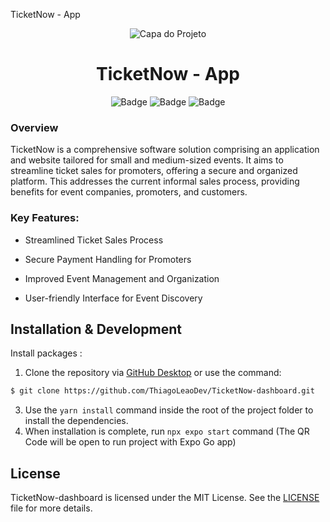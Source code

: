 TicketNow - App
<div align="center">
    <img src="https://files-org.s3.sa-east-1.amazonaws.com/app_home.png" alt="Capa do Projeto">
</div>
<h1 align="center">TicketNow - App</h1>
<div  align="center">
  
![Badge](https://img.shields.io/badge/ReactNative-20232A?style=for-the-badge&logo=react&logoColor=61DAFB)
![Badge](https://img.shields.io/badge/TypeScript-007ACC?style=for-the-badge&logo=typescript&logoColor=white)
![Badge](https://img.shields.io/badge/styled--components-DB7093?style=for-the-badge&logo=styled-components&logoColor=white)

</div>
<p align="center">
  
### Overview

TicketNow is a comprehensive software solution comprising an application and website tailored for small and medium-sized events. It aims to streamline ticket sales for promoters, offering a secure and organized platform. This addresses the current informal sales process, providing benefits for event companies, promoters, and customers.

### Key Features:

- Streamlined Ticket Sales Process
  
- Secure Payment Handling for Promoters
  
- Improved Event Management and Organization
  
- User-friendly Interface for Event Discovery

</p>

<h2>Installation & Development</h2>

Install packages :
1. Clone the repository via [GitHub Desktop](https://desktop.github.com/) or use the command:
```bash
$ git clone https://github.com/ThiagoLeaoDev/TicketNow-dashboard.git
```
3. Use the `yarn install` command inside the root of the project folder to install the dependencies.
4. When installation is complete, run `npx expo start` command (The QR Code will be open to run project with Expo Go app)

<h2>License</h2>
<p>TicketNow-dashboard is licensed under the MIT License. See the <a href="https://github.com/ThiagoLeaoDev/TicketNow-front/blob/main/LICENSE">LICENSE</a> file for more details.</p>
